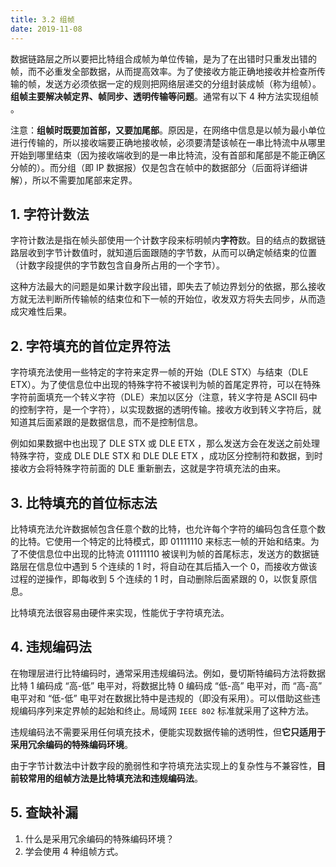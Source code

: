 ```yaml
---
title: 3.2 组帧
date: 2019-11-08
---
```


数据链路层之所以要把比特组合成帧为单位传输，是为了在出错时只重发出错的帧，而不必重发全部数据，从而提高效率。为了使接收方能正确地接收并检查所传输的帧，发送方必须依据一定的规则把网络层递交的分组封装成帧（称为组帧）。**组帧主要解决帧定界、帧同步、透明传输等问题**。通常有以下 4 种方法实现组帧 。

注意：**组帧时既要加首部，又要加尾部**。原因是，在网络中信息是以帧为最小单位进行传输的，所以接收端要正确地接收帧，必须要清楚该帧在一串比特流中从哪里开始到哪里结束（因为接收端收到的是一串比特流，没有首部和尾部是不能正确区分帧的）。而分组（即 IP 数据报）仅是包含在帧中的数据部分（后面将详细讲解），所以不需要加尾部来定界。

## 1. 字符计数法

字符计数法是指在帧头部使用一个计数字段来标明帧内**字符**数。目的结点的数据链路层收到字节计数值时，就知道后面跟随的字节数，从而可以确定帧结束的位置（计数字段提供的字节数包含自身所占用的一个字节）。

这种方法最大的问题是如果计数字段出错，即失去了帧边界划分的依据，那么接收方就无法判断所传输帧的结束位和下一帧的开始位，收发双方将失去同步，从而造成灾难性后果。

## 2. 字符填充的首位定界符法

字符填充法使用一些特定的字符来定界一帧的开始（DLE STX）与结束（DLE ETX）。为了使信息位中出现的特殊字符不被误判为帧的首尾定界符，可以在特殊字符前面填充一个转义字符（DLE）来加以区分（注意，转义字符是 ASCII 码中的控制字符，是一个字符），以实现数据的透明传输。接收方收到转义字符后，就知道其后面紧跟的是数据信息，而不是控制信息。

例如如果数据中也出现了 DLE STX 或 DLE ETX ，那么发送方会在发送之前处理特殊字符，变成 DLE DLE STX 和 DLE DLE ETX ，成功区分控制符和数据，到时接收方会将特殊字符前面的 DLE 重新删去，这就是字符填充法的由来。

## 3. 比特填充的首位标志法

比特填充法允许数据帧包含任意个数的比特，也允许每个字符的编码包含任意个数的比特。它使用一个特定的比特模式，即 01111110 来标志一帧的开始和结束。为了不使信息位中出现的比特流 01111110 被误判为帧的首尾标志，发送方的数据链路层在信息位中遇到 5 个连续的 1 时，将自动在其后插入一个 0，而接收方做该过程的逆操作，即每收到 5 个连续的 1 时，自动删除后面紧跟的 0，以恢复原信息。

比特填充法很容易由硬件来实现，性能优于字符填充法。

## 4. 违规编码法

在物理层进行比特编码时，通常采用违规编码法。例如，曼切斯特编码方法将数据比特 1 编码成 “高-低” 电平对，将数据比特 0 编码成 “低-高” 电平对，而 “高-高” 电平对和 “低-低” 电平对在数据比特中是违规的（即没有采用）。可以借助这些违规编码序列来定界帧的起始和终止。局域网 `IEEE 802` 标准就采用了这种方法。

违规编码法不需要采用任何填充技术，便能实现数据传输的透明性，但**它只适用于采用冗余编码的特殊编码环境**。

由于字节计数法中计数字段的脆弱性和字符填充法实现上的复杂性与不兼容性，**目前较常用的组帧方法是比特填充法和违规编码法**。

## 5. 查缺补漏

1. 什么是采用冗余编码的特殊编码环境？
2. 学会使用 4 种组帧方式。

